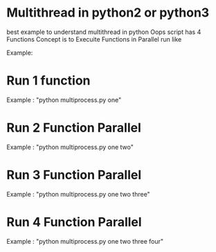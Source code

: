 # Multithread in python2 or python3
best example to understand multithread in python
Oops script has 4 Functions
Concept is to Execuite Functions in Parallel
run like

Example:

# Run 1 function
 Example : "python  multiprocess.py one"
 
# Run 2 Function Parallel
  Example : "python  multiprocess.py one two"

# Run 3 Function Parallel
  Example : "python  multiprocess.py one two three"

# Run 4 Function Parallel
  Example : "python  multiprocess.py one two three four"

